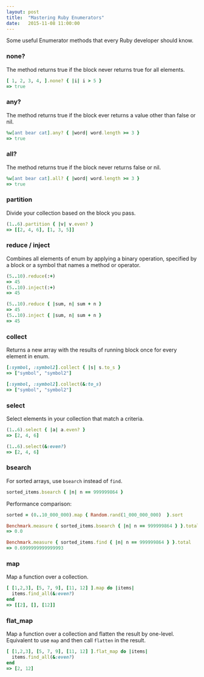 ```yaml
---
layout: post
title:  "Mastering Ruby Enumerators"
date:   2015-11-08 11:00:00
---
```


Some useful Enumerator methods that every Ruby developer should know.

### none?

The method returns true if the block never returns true for all elements.

```ruby
[ 1, 2, 3, 4, ].none? { |i| i > 5 }
=> true
```

### any?

The method returns true if the block ever returns a value other than false or nil.

```ruby
%w[ant bear cat].any? { |word| word.length >= 3 }
=> true
```

### all?
The method returns true if the block never returns false or nil.

```ruby
%w[ant bear cat].all? { |word| word.length >= 3 }
=> true
```

### partition

Divide your collection based on the block you pass.

```ruby
(1..6).partition { |v| v.even? }
=> [[2, 4, 6], [1, 3, 5]]
```

### reduce / inject
Combines all elements of enum by applying a binary operation, specified by a block or a symbol that names a method or operator.

```ruby
(5..10).reduce(:+)
=> 45
(5..10).inject(:+)
=> 45
```

```ruby
(5..10).reduce { |sum, n| sum + n }
=> 45
(5..10).inject { |sum, n| sum + n }
=> 45
```

### collect

Returns a new array with the results of running block once for every element in enum.

```ruby
[:symbol, :symbol2].collect { |s| s.to_s }
=> ["symbol", "symbol2"]
```

```ruby
[:symbol, :symbol2].collect(&:to_s)
=> ["symbol", "symbol2"]
```

### select

Select elements in your collection that match a criteria.

```ruby
(1..6).select { |a| a.even? }
=> [2, 4, 6]
```

```ruby
(1..6).select(&:even?)
=> [2, 4, 6]
```

### bsearch

For sorted arrays, use `bsearch` instead of `find`.

```ruby
sorted_items.bsearch { |n| n == 999999864 }
```

Performance comparison:

```ruby
sorted = (0..10_000_000).map { Random.rand(1_000_000_000)  }.sort

Benchmark.measure { sorted_items.bsearch { |n| n == 999999864 } }.total
=> 0.0

Benchmark.measure { sorted_items.find { |n| n == 999999864 } }.total
=> 0.6999999999999993
```


### map
Map a function over a collection.

```ruby
[ [1,2,3], [5, 7, 9], [11, 12] ].map do |items|
  items.find_all(&:even?)
end
=> [[2], [], [12]]
```


### flat_map
Map a function over a collection and flatten the result by one-level.
Equivalent to use `map` and then call `flatten` in the result.

```ruby
[ [1,2,3], [5, 7, 9], [11, 12] ].flat_map do |items|
  items.find_all(&:even?)
end
=> [2, 12]
```
